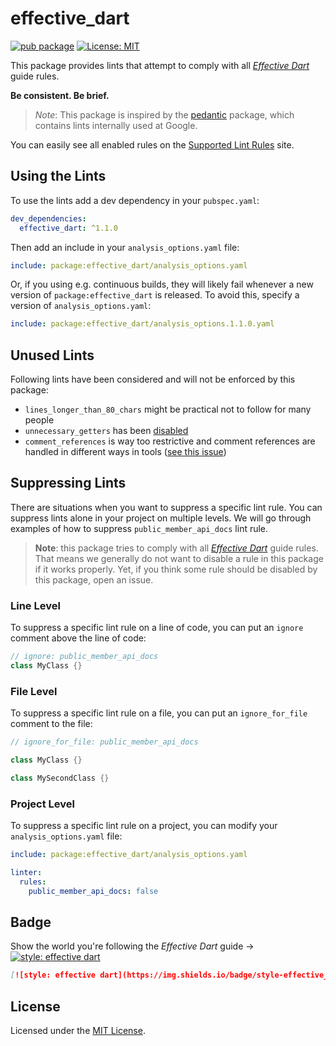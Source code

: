 # effective_dart

[![pub package](https://img.shields.io/pub/v/effective_dart.svg)](https://pub.dartlang.org/packages/effective_dart)
[![License: MIT](https://img.shields.io/badge/license-MIT-blue.svg)](https://opensource.org/licenses/MIT)

This package provides lints that attempt to comply with all [*Effective Dart*](https://dart.dev/guides/language/effective-dart) guide rules.

**Be consistent. Be brief.**

> *Note*: This package is inspired by the [pedantic](https://github.com/dart-lang/pedantic) package, which contains lints internally used at Google.

You can easily see all enabled rules on the [Supported Lint Rules](http://dart-lang.github.io/linter/lints/) site.

## Using the Lints

To use the lints add a dev dependency in your `pubspec.yaml`:

```yaml
dev_dependencies:
  effective_dart: ^1.1.0
```

Then add an include in your `analysis_options.yaml` file:

```yaml
include: package:effective_dart/analysis_options.yaml
```

Or, if you using e.g. continuous builds, they will likely fail whenever a new version of `package:effective_dart` is released. To avoid this, specify a version of `analysis_options.yaml`:

```yaml
include: package:effective_dart/analysis_options.1.1.0.yaml
```

## Unused Lints

Following lints have been considered and will not be enforced by this package:

- `lines_longer_than_80_chars` might be practical not to follow for many people
- `unnecessary_getters` has been [disabled](https://github.com/dart-lang/linter/issues/23)
- `comment_references` is way too restrictive and comment references are handled in different ways in tools ([see this issue](https://github.com/dart-lang/sdk/issues/36974))

## Suppressing Lints

There are situations when you want to suppress a specific lint rule. You can suppress lints alone in your project on multiple levels. We will go through examples of how to suppress `public_member_api_docs` lint rule.

> **Note**: this package tries to comply with all [*Effective Dart*](https://dart.dev/guides/language/effective-dart) guide rules. That means we generally do not want to disable a rule in this package if it works properly. Yet, if you think some rule should be disabled by this package, open an issue.

### Line Level

To suppress a specific lint rule on a line of code, you can put an `ignore` comment above the line of code:

```dart
// ignore: public_member_api_docs
class MyClass {}
```

### File Level

To suppress a specific lint rule on a file, you can put an `ignore_for_file` comment to the file:

```dart
// ignore_for_file: public_member_api_docs

class MyClass {}

class MySecondClass {}
```

### Project Level

To suppress a specific lint rule on a project, you can modify your `analysis_options.yaml` file:

```yaml
include: package:effective_dart/analysis_options.yaml

linter:
  rules:
    public_member_api_docs: false
```

## Badge

Show the world you're following the *Effective Dart* guide → [![style: effective dart](https://img.shields.io/badge/style-effective_dart-40c4ff.svg)](https://github.com/tenhobi/effective_dart)

```md
[![style: effective dart](https://img.shields.io/badge/style-effective_dart-40c4ff.svg)](https://github.com/tenhobi/effective_dart)
```

## License

Licensed under the [MIT License](LICENSE).

